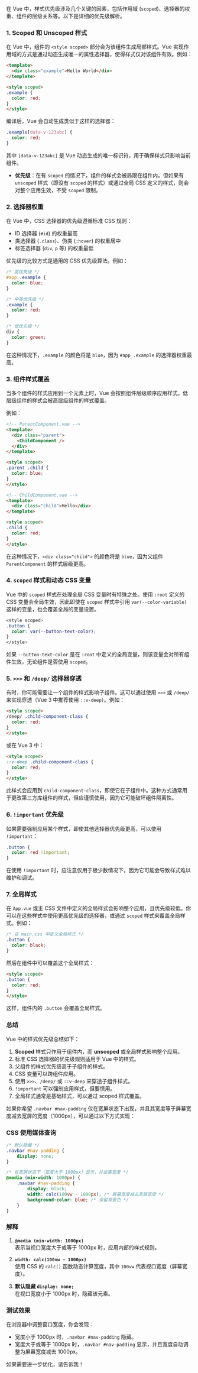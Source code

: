 
在 Vue 中，样式优先级涉及几个关键的因素，包括作用域 (`scoped`)、选择器的权重、组件的层级关系等。以下是详细的优先级解析。

### 1. **Scoped 和 Unscoped 样式**

在 Vue 中，组件的 `<style scoped>` 部分会为该组件生成局部样式。Vue 实现作用域的方式是通过动态生成唯一的属性选择器，使得样式仅对该组件有效。例如：

```html
<template>
  <div class="example">Hello World</div>
</template>

<style scoped>
.example {
  color: red;
}
</style>
```

编译后，Vue 会自动生成类似于这样的选择器：

```css
.example[data-v-123abc] {
  color: red;
}
```

其中 `[data-v-123abc]` 是 Vue 动态生成的唯一标识符，用于确保样式只影响当前组件。

- **优先级**：在有 `scoped` 的情况下，组件的样式会被局限在组件内。但如果有 `unscoped` 样式（即没有 `scoped` 的样式）或通过全局 CSS 定义的样式，则会对整个应用生效，不受 `scoped` 限制。

### 2. **选择器权重**

在 Vue 中，CSS 选择器的优先级遵循标准 CSS 规则：

- ID 选择器 (`#id`) 的权重最高
- 类选择器 (`.class`)、伪类 (`:hover`) 的权重居中
- 标签选择器 (`div`, `p` 等) 的权重最低

优先级的比较方式是通用的 CSS 优先级算法。例如：

```css
/* 高优先级 */
#app .example {
  color: blue;
}

/* 中等优先级 */
.example {
  color: red;
}

/* 低优先级 */
div {
  color: green;
}
```

在这种情况下，`.example` 的颜色将是 `blue`，因为 `#app .example` 的选择器权重最高。

### 3. **组件样式覆盖**

当多个组件的样式应用到一个元素上时，Vue 会按照组件层级顺序应用样式。低层级组件的样式会被高层级组件的样式覆盖。

例如：

```html
<!-- ParentComponent.vue -->
<template>
  <div class="parent">
    <ChildComponent />
  </div>
</template>

<style scoped>
.parent .child {
  color: blue;
}
</style>

<!-- ChildComponent.vue -->
<template>
  <div class="child">Hello</div>
</template>

<style scoped>
.child {
  color: red;
}
</style>
```

在这种情况下，`<div class="child">` 的颜色将是 `blue`，因为父组件 `ParentComponent` 的样式层级更高。

### 4. **`scoped` 样式和动态 CSS 变量**

Vue 中的 `scoped` 样式在处理全局 CSS 变量时有特殊之处。使用 `:root` 定义的 CSS 变量会全局生效，因此即使在 `scoped` 样式中引用 `var(--color-variable)` 这样的变量，也会覆盖全局的变量设置。

```css
<style scoped>
.button {
  color: var(--button-text-color);
}
</style>
```

如果 `--button-text-color` 是在 `:root` 中定义的全局变量，则该变量会对所有组件生效，无论组件是否使用 `scoped`。

### 5. **`>>>` 和 `/deep/` 选择器穿透**

有时，你可能需要让一个组件的样式影响子组件。这可以通过使用 `>>>` 或 `/deep/` 来实现穿透（Vue 3 中推荐使用 `::v-deep`）。例如：

```html
<style scoped>
/deep/ .child-component-class {
  color: red;
}
</style>
```

或在 Vue 3 中：

```html
<style scoped>
::v-deep .child-component-class {
  color: red;
}
</style>
```

此样式会应用到 `child-component-class`，即使它在子组件中。这种方式通常用于更改第三方库组件的样式，但应谨慎使用，因为它可能破坏组件隔离性。

### 6. **`!important` 优先级**

如果需要强制应用某个样式，即使其他选择器优先级更高，可以使用 `!important`：

```css
.button {
  color: red !important;
}
```

在使用 `!important` 时，应注意仅用于极少数情况下，因为它可能会导致样式难以维护和调试。

### 7. **全局样式**

在 `App.vue` 或主 CSS 文件中定义的全局样式会影响整个应用，且优先级较低。你可以在这些样式中使用更高优先级的选择器，或通过 `scoped` 样式来覆盖全局样式。例如：

```css
/* 在 main.css 中定义全局样式 */
.button {
  color: black;
}
```

然后在组件中可以覆盖这个全局样式：

```html
<style scoped>
.button {
  color: red;
}
</style>
```

这样，组件内的 `.button` 会覆盖全局样式。

### 总结

Vue 中的样式优先级总结如下：

1. **Scoped** 样式只作用于组件内，而 **unscoped** 或全局样式影响整个应用。
2. 标准 CSS 选择器的优先级规则适用于 Vue 中的样式。
3. 父组件的样式优先级高于子组件的样式。
4. CSS 变量可以跨组件应用。
5. 使用 `>>>`、`/deep/` 或 `::v-deep` 来穿透子组件样式。
6. `!important` 可以强制应用样式，但要慎用。
7. 全局样式通常是基础样式，可以通过 scoped 样式覆盖。


如果你希望 `.navbar #nav-padding` 仅在宽屏状态下出现，并且其宽度等于屏幕宽度减去宽屏的宽度（1000px），可以通过以下方式实现：

### CSS 使用媒体查询
```css
/* 默认隐藏 */
.navbar #nav-padding {
    display: none;
}

/* 在宽屏状态下（宽度大于 1000px）显示，并设置宽度 */
@media (min-width: 1000px) {
    .navbar #nav-padding {
        display: block;
        width: calc(100vw - 1000px); /* 屏幕宽度减去宽屏宽度 */
        background-color: blue; /* 保留背景色 */
    }
}
```

### 解释
1. **`@media (min-width: 1000px)`**  
   表示当视口宽度大于或等于 1000px 时，应用内部的样式规则。

2. **`width: calc(100vw - 1000px)`**  
   使用 CSS 的 `calc()` 函数动态计算宽度，其中 `100vw` 代表视口宽度（屏幕宽度）。

3. **默认隐藏 `display: none;`**  
   在视口宽度小于 1000px 时，隐藏该元素。

### 测试效果
在浏览器中调整窗口宽度，你会发现：
- 宽度小于 1000px 时，`.navbar #nav-padding` 隐藏。
- 宽度大于或等于 1000px 时，`.navbar #nav-padding` 显示，并且宽度自动调整为屏幕宽度减去 1000px。

如果需要进一步优化，请告诉我！
